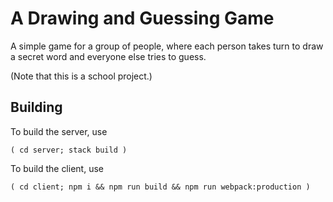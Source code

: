 # A Drawing and Guessing Game

A simple game for a group of people, where each person takes turn to draw a
secret word and everyone else tries to guess.

(Note that this is a school project.)

## Building

To build the server, use

    ( cd server; stack build )

To build the client, use

    ( cd client; npm i && npm run build && npm run webpack:production )
